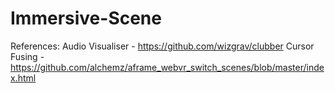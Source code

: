 # Immersive-Scene

References: 
Audio Visualiser - https://github.com/wizgrav/clubber
Cursor Fusing - https://github.com/alchemz/aframe_webvr_switch_scenes/blob/master/index.html
